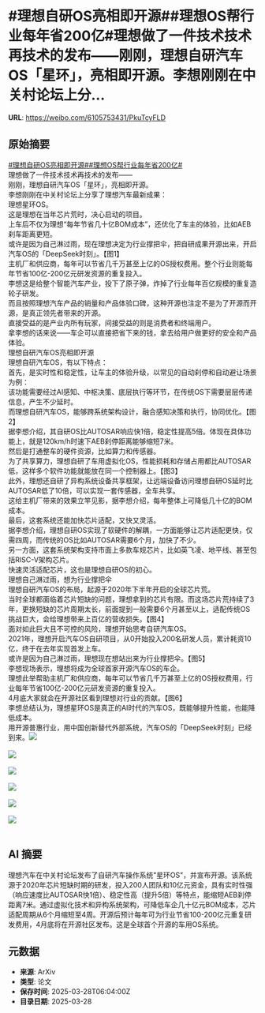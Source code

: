 # #理想自研OS亮相即开源##理想OS帮行业每年省200亿#理想做了一件技术技术再技术的发布——刚刚，理想自研汽车OS「星环」，亮相即开源。李想刚刚在中关村论坛上分...

**URL**: https://weibo.com/6105753431/PkuTcyFLD

## 原始摘要

<a href="https://m.weibo.cn/search?containerid=231522type%3D1%26t%3D10%26q%3D%23%E7%90%86%E6%83%B3%E8%87%AA%E7%A0%94OS%E4%BA%AE%E7%9B%B8%E5%8D%B3%E5%BC%80%E6%BA%90%23&amp;extparam=%23%E7%90%86%E6%83%B3%E8%87%AA%E7%A0%94OS%E4%BA%AE%E7%9B%B8%E5%8D%B3%E5%BC%80%E6%BA%90%23" data-hide=""><span class="surl-text">#理想自研OS亮相即开源#</span></a><a href="https://m.weibo.cn/search?containerid=231522type%3D1%26t%3D10%26q%3D%23%E7%90%86%E6%83%B3OS%E5%B8%AE%E8%A1%8C%E4%B8%9A%E6%AF%8F%E5%B9%B4%E7%9C%81200%E4%BA%BF%23&amp;extparam=%23%E7%90%86%E6%83%B3OS%E5%B8%AE%E8%A1%8C%E4%B8%9A%E6%AF%8F%E5%B9%B4%E7%9C%81200%E4%BA%BF%23" data-hide=""><span class="surl-text">#理想OS帮行业每年省200亿#</span></a><br>理想做了一件技术技术再技术的发布——<br>刚刚，理想自研汽车OS「星环」，亮相即开源。<br>李想刚刚在中关村论坛上分享了理想汽车最新成果：<br>理想星环OS。<br>这是理想在当年芯片荒时，决心启动的项目。<br>上车后不仅为理想“每年节省几十亿BOM成本”，还优化了车主的体验，比如AEB刹车距离更短。<br>或许是因为自己淋过雨，现在理想决定为行业撑把伞，把自研成果开源出来，开启汽车OS的「DeepSeek时刻」。【图1】<br>主机厂和供应商，每年可以节省几千万甚至上亿的OS授权费用。整个行业则能每年节省100亿-200亿元研发资源的重复投入。<br>李想这是给整个智能汽车产业，投下了原子弹，炸掉了行业每年百亿规模的重复造轮子研发。<br>而且按照理想汽车产品的销量和产品体验口碑，这种开源也注定不是为了开源而开源，是真正领先者带来的开源。<br>直接受益的是产业内所有玩家，间接受益的则是消费者和终端用户。<br>拿李想的话来说——车企可以直接把省下来的钱，拿去给用户做更好的安全和产品体验。<br>理想自研汽车OS亮相即开源<br>理想自研汽车OS，有以下特点：<br>首先，是实时性和稳定性，让车主的体验升级，以常见的自动刹停和自动避让场景为例：<br>该功能需要经过AI感知、中枢决策、底层执行等环节，在传统OS下需要层层传递信息，产生不少延时。<br>而理想自研汽车OS，能够跨系统架构设计，融合感知决策和执行，协同优化。【图2】<br>据李想介绍，其自研OS比AUTOSAR响应快1倍，稳定性提高5倍。体现在具体功能上，就是120km/h时速下AEB刹停距离能够缩短7米。<br>然后是打通整车的硬件资源，比如算力和传感器。<br>为了共享算力，理想自研了车用虚拟化OS，性能损耗和存储占用都比AUTOSAR低，这样多个软件功能就能放在同一个控制器上。【图3】<br>此外，理想还自研了异构系统设备共享框架，让远端设备访问理想自研OS延时比AUTOSAR低了10倍，可以实现一套传感器，全车共享。<br>这给主机厂带来的效果立竿见影，据李想介绍，每年整体上可降低几十亿的BOM成本。<br>最后，这套系统还能加快芯片适配，又快又灵活。<br>据李想介绍，理想自研OS实现了软硬件的解耦，一方面能够让芯片适配更快，仅需四周，而传统的OS比如AUTOSAR需要6个月，加快了不少。<br>另一方面，这套系统架构支持市面上多款车规芯片，比如英飞凌、地平线、甚至包括RISC-V架构芯片。<br>快速灵活适配芯片，这也是理想自研OS的初心。<br>理想自己淋过雨，想为行业撑把伞<br>理想自研汽车OS的布局，起源于2020年下半年开启的全球芯片荒。<br>当时全球都面临着芯片短缺的问题，理想拿到的芯片有限。而这场芯片荒持续了3年，更换短缺的芯片周期太长，前面提到一般需要6个月甚至以上，适配传统OS挑战巨大，会给理想带来上百亿的营收损失。【图4】<br>面对如此巨大且不可控的风险，理想开始思考自研汽车OS。<br>2021年，理想开启汽车OS自研项目，从0开始投入200名研发人员，累计耗资10亿，终于在去年实现首发上车。<br>或许是因为自己淋过雨，理想现在想站出来为行业撑把伞。【图5】<br>李想现场表示，理想将成为全球首家开源汽车OS的车企。<br>理想此举帮助主机厂和供应商，每年可以节省几千万甚至上亿的OS授权费用，行业每年节省100亿-200亿元研发资源的重复投入。<br>4月底大家就会在开源社区看到理想对行业的贡献。【图6】<br>李想总结认为，理想星环OS是真正的AI时代的汽车OS，既能够提升性能，也能降低成本。<br>用开源普惠行业，用中国创新替代外部系统，汽车OS的「DeepSeek时刻」已经到来。<img style="" src="https://tvax4.sinaimg.cn/large/006Fd7o3gy1hzvmiz4qduj30zk0ifgyh.jpg" referrerpolicy="no-referrer"><br><br><img style="" src="https://tvax3.sinaimg.cn/large/006Fd7o3gy1hzvmiyn07cj30zi0k045j.jpg" referrerpolicy="no-referrer"><br><br><img style="" src="https://tvax2.sinaimg.cn/large/006Fd7o3gy1hzvmiz2cp2j30vp0k0gt2.jpg" referrerpolicy="no-referrer"><br><br><img style="" src="https://tvax2.sinaimg.cn/large/006Fd7o3gy1hzvmiz1pnej30vo0k0dp4.jpg" referrerpolicy="no-referrer"><br><br><img style="" src="https://tvax2.sinaimg.cn/large/006Fd7o3gy1hzvmiytmzij30u90k07f7.jpg" referrerpolicy="no-referrer"><br><br><img style="" src="https://tvax3.sinaimg.cn/large/006Fd7o3gy1hzvmiz2zdvj30wj0k0k4u.jpg" referrerpolicy="no-referrer"><br><br>

## AI 摘要

理想汽车在中关村论坛发布了自研汽车操作系统"星环OS"，并宣布开源。该系统源于2020年芯片短缺时期的研发，投入200人团队和10亿元资金，具有实时性强（响应速度比AUTOSAR快1倍）、稳定性高（提升5倍）等特点，能缩短AEB刹停距离7米。通过虚拟化技术和异构系统架构，可降低车企几十亿元BOM成本，芯片适配周期从6个月缩短至4周。开源后预计每年可为行业节省100-200亿元重复研发费用，4月底将在开源社区发布。这是全球首个开源的车用OS系统。

## 元数据

- **来源**: ArXiv
- **类型**: 论文
- **保存时间**: 2025-03-28T06:04:00Z
- **目录日期**: 2025-03-28
